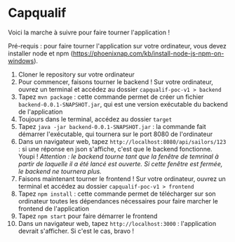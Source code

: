 # Capqualif

Voici la marche à suivre pour faire tourner l'application !

Pré-requis : pour faire tourner l'application sur votre ordinateur, vous devez installer node et npm (https://phoenixnap.com/kb/install-node-js-npm-on-windows).

1) Cloner le repository sur votre ordinateur
2) Pour commencer, faisons tourner le backend ! Sur votre ordinateur, ouvrez un terminal et accédez au dossier `capqualif-poc-v1 > backend`
3) Tapez `mvn package` : cette commande permet de créer un fichier `backend-0.0.1-SNAPSHOT.jar`, qui est une version exécutable du backend de l'application
4) Toujours dans le terminal, accédez au dossier `target`
5) Tapez `java -jar backend-0.0.1-SNAPSHOT.jar` : la commande fait démarrer l'exécutable, qui tournera sur le port 8080 de l'ordinateur
6) Dans un navigateur web, tapez `http://localhost:8080/api/sailors/123` : si une réponse en json s'affiche, c'est que le backend fonctionne. Youpi !
*Attention : le backend tourne tant que la fenêtre de temrinal à partir de laquelle il a été lancé est ouverte. Si cette fenêtre est fermée, le backend ne tournera plus.*
7) Faisons maintenant tourner le frontend ! Sur votre ordinateur, ouvrez un terminal et accédez au dossier `capqualif-poc-v1 > frontend`
8) Tapez `npm install` : cette commande permet de télécharger sur son ordinateur toutes les dépendances nécessaires pour faire marcher le frontend de l'application
9) Tapez `npm start` pour faire démarrer le frontend
10) Dans un navigateur web, tapez `http://localhost:3000` : l'application devrait s'afficher. Si c'est le cas, bravo !
